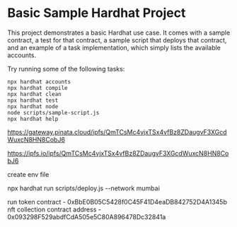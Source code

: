 # Basic Sample Hardhat Project

This project demonstrates a basic Hardhat use case. It comes with a sample contract, a test for that contract, a sample script that deploys that contract, and an example of a task implementation, which simply lists the available accounts.

Try running some of the following tasks:

```shell
npx hardhat accounts
npx hardhat compile
npx hardhat clean
npx hardhat test
npx hardhat node
node scripts/sample-script.js
npx hardhat help
```

https://gateway.pinata.cloud/ipfs/QmTCsMc4vjxTSx4vfBz8ZDaugvF3XGcdWuxcN8HN8CobJ6

https://ipfs.io/ipfs/QmTCsMc4vjxTSx4vfBz8ZDaugvF3XGcdWuxcN8HN8CobJ6


create env file

npx hardhat run scripts/deploy.js --network mumbai

run token contract - 0xBbE0B05C5428f0C45F41D4eaDB842752D4A1345b
nft collection contract address - 0x093298F529abdfCdA505e5C80A896478Dc32841a